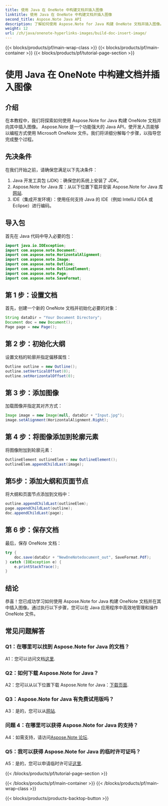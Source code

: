 ```yaml
---
title: 使用 Java 在 OneNote 中构建文档并插入图像
linktitle: 使用 Java 在 OneNote 中构建文档并插入图像
second_title: Aspose.Note Java API
description: 了解如何使用 Aspose.Note for Java 构建 OneNote 文档并插入图像。无缝集成的分步教程。
weight: 12
url: /zh/java/onenote-hyperlinks-images/build-doc-insert-image/
---
```


{{< blocks/products/pf/main-wrap-class >}}
{{< blocks/products/pf/main-container >}}
{{< blocks/products/pf/tutorial-page-section >}}

# 使用 Java 在 OneNote 中构建文档并插入图像

## 介绍

在本教程中，我们将探索如何使用 Aspose.Note for Java 构建 OneNote 文档并向其中插入图像。 Aspose.Note 是一个功能强大的 Java API，使开发人员能够以编程方式使用 Microsoft OneNote 文件。我们将详细分解每个步骤，以指导您完成整个过程。

## 先决条件

在我们开始之前，请确保您满足以下先决条件：

1. Java 开发工具包 (JDK)：确保您的系统上安装了 JDK。
2.  Aspose.Note for Java 库：从以下位置下载并安装 Aspose.Note for Java 库[网站](https://releases.aspose.com/note/java/).
3. IDE（集成开发环境）：使用任何支持 Java 的 IDE（例如 IntelliJ IDEA 或 Eclipse）进行编码。

## 导入包

首先在 Java 代码中导入必要的包：

```java
import java.io.IOException;
import com.aspose.note.Document;
import com.aspose.note.HorizontalAlignment;
import com.aspose.note.Image;
import com.aspose.note.Outline;
import com.aspose.note.OutlineElement;
import com.aspose.note.Page;
import com.aspose.note.SaveFormat;
```

## 第 1 步：设置文档

首先，创建一个新的 OneNote 文档并初始化必要的对象：

```java
String dataDir = "Your Document Directory";
Document doc = new Document();
Page page = new Page();
```

## 第 2 步：初始化大纲

设置文档的轮廓并指定偏移属性：

```java
Outline outline = new Outline();
outline.setVerticalOffset(0);
outline.setHorizontalOffset(0);
```

## 第 3 步：添加图像

加载图像并指定其对齐方式：

```java
Image image = new Image(null, dataDir + "Input.jpg");
image.setAlignment(HorizontalAlignment.Right);
```

## 第 4 步：将图像添加到轮廓元素

将图像附加到轮廓元素：

```java
OutlineElement outlineElem = new OutlineElement();
outlineElem.appendChildLast(image);
```

## 第5步：添加大纲和页面节点

将大纲和页面节点添加到文档中：

```java
outline.appendChildLast(outlineElem);
page.appendChildLast(outline);
doc.appendChildLast(page);
```

## 第 6 步：保存文档

最后，保存 OneNote 文档：

```java
try {
    doc.save(dataDir + "NewOneNotedocument_out", SaveFormat.Pdf);
} catch (IOException e) {
    e.printStackTrace();
}
```

## 结论

恭喜！您已成功学习如何使用 Aspose.Note for Java 构建 OneNote 文档并在其中插入图像。通过执行以下步骤，您可以在 Java 应用程序中高效地管理和操作 OneNote 文件。

## 常见问题解答

### Q1：在哪里可以找到 Aspose.Note for Java 的文档？

 A1：您可以访问文档[这里](https://reference.aspose.com/note/java/).

### Q2：如何下载 Aspose.Note for Java？

 A2：您可以从以下位置下载 Aspose.Note for Java：[下载页面](https://releases.aspose.com/note/java/).

### Q3：Aspose.Note for Java 有免费试用版吗？

 A3：是的，您可以从[网站](https://releases.aspose.com/).

### 问题 4：在哪里可以获得 Aspose.Note for Java 的支持？

A4：如需支持，请访问[Aspose.Note 论坛](https://forum.aspose.com/c/note/28).

### Q5：我可以获得 Aspose.Note for Java 的临时许可证吗？

 A5：是的，您可以申请临时许可证[这里](https://purchase.aspose.com/temporary-license/).

{{< /blocks/products/pf/tutorial-page-section >}}

{{< /blocks/products/pf/main-container >}}
{{< /blocks/products/pf/main-wrap-class >}}

{{< blocks/products/products-backtop-button >}}
